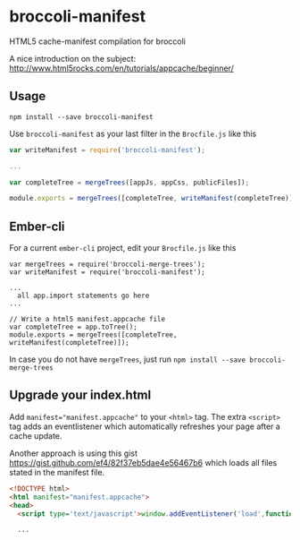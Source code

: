 broccoli-manifest
=================

HTML5 cache-manifest compilation for broccoli

A nice introduction on the subject: http://www.html5rocks.com/en/tutorials/appcache/beginner/

Usage
-----

`npm install --save broccoli-manifest`

Use `broccoli-manifest` as your last filter in the `Brocfile.js` like this

```JavaScript
var writeManifest = require('broccoli-manifest');

...

var completeTree = mergeTrees([appJs, appCss, publicFiles]);

module.exports = mergeTrees([completeTree, writeManifest(completeTree)]);
```

Ember-cli
---------

For a current `ember-cli` project, edit your `Brocfile.js` like this

```
var mergeTrees = require('broccoli-merge-trees');
var writeManifest = require('broccoli-manifest');

...
  all app.import statements go here
...

// Write a html5 manifest.appcache file
var completeTree = app.toTree();
module.exports = mergeTrees([completeTree, writeManifest(completeTree)]);
```

In case you do not have `mergeTrees`, just run `npm install --save broccoli-merge-trees`

Upgrade your index.html
-----------------------

Add `manifest="manifest.appcache"` to your `<html>` tag. The extra `<script>` tag
adds an eventlistener which automatically refreshes your page after a cache update.

Another approach is using this gist https://gist.github.com/ef4/82f37eb5dae4e56467b6
which loads all files stated in the manifest file.

```HTML
<!DOCTYPE html>
<html manifest="manifest.appcache">
<head>
  <script type='text/javascript'>window.addEventListener('load',function(e){window.applicationCache.addEventListener('updateready',function(e){if (window.applicationCache.status==window.applicationCache.UPDATEREADY){window.applicationCache.swapCache();window.location.reload();}},false);},false);</script>

  ...
```
